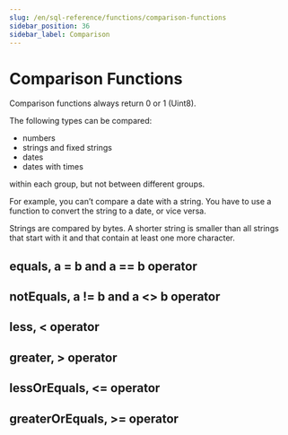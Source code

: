 ```yaml
---
slug: /en/sql-reference/functions/comparison-functions
sidebar_position: 36
sidebar_label: Comparison
---
```


# Comparison Functions

Comparison functions always return 0 or 1 (Uint8).

The following types can be compared:

-   numbers
-   strings and fixed strings
-   dates
-   dates with times

within each group, but not between different groups.

For example, you can’t compare a date with a string. You have to use a function to convert the string to a date, or vice versa.

Strings are compared by bytes. A shorter string is smaller than all strings that start with it and that contain at least one more character.

## equals, a = b and a == b operator

## notEquals, a != b and a \<\> b operator

## less, \< operator

## greater, \> operator

## lessOrEquals, \<= operator

## greaterOrEquals, \>= operator

